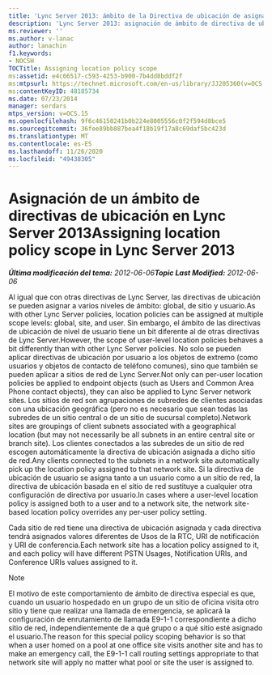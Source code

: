```yaml
---
title: 'Lync Server 2013: ámbito de la Directiva de ubicación de asignación'
description: 'Lync Server 2013: asignación de ámbito de directiva de ubicación.'
ms.reviewer: ''
ms.author: v-lanac
author: lanachin
f1.keywords:
- NOCSH
TOCTitle: Assigning location policy scope
ms:assetid: e4c66517-c593-4253-b900-7b4dd8bddf2f
ms:mtpsurl: https://technet.microsoft.com/en-us/library/JJ205360(v=OCS.15)
ms:contentKeyID: 48185734
ms.date: 07/23/2014
manager: serdars
mtps_version: v=OCS.15
ms.openlocfilehash: 9f6c46150241b0b224e8005556c0f2f594d8bce5
ms.sourcegitcommit: 36fee89bb887bea4f18b19f17a8c69daf5bc423d
ms.translationtype: MT
ms.contentlocale: es-ES
ms.lasthandoff: 11/26/2020
ms.locfileid: "49438305"
---
```

# <a name="assigning-location-policy-scope-in-lync-server-2013"></a><span data-ttu-id="c3ecf-103">Asignación de un ámbito de directivas de ubicación en Lync Server 2013</span><span class="sxs-lookup"><span data-stu-id="c3ecf-103">Assigning location policy scope in Lync Server 2013</span></span>

<div data-xmlns="http://www.w3.org/1999/xhtml">

<div class="topic" data-xmlns="http://www.w3.org/1999/xhtml" data-msxsl="urn:schemas-microsoft-com:xslt" data-cs="https://msdn.microsoft.com/">

<div data-asp="https://msdn2.microsoft.com/asp">



</div>

<div id="mainSection">

<div id="mainBody"><span data-ttu-id="c3ecf-104">

<span> </span></span><span class="sxs-lookup"><span data-stu-id="c3ecf-104">

<span> </span></span></span>

<span data-ttu-id="c3ecf-105">_**Última modificación del tema:** 2012-06-06_</span><span class="sxs-lookup"><span data-stu-id="c3ecf-105">_**Topic Last Modified:** 2012-06-06_</span></span>

<span data-ttu-id="c3ecf-106">Al igual que con otras directivas de Lync Server, las directivas de ubicación se pueden asignar a varios niveles de ámbito: global, de sitio y usuario.</span><span class="sxs-lookup"><span data-stu-id="c3ecf-106">As with other Lync Server policies, location policies can be assigned at multiple scope levels: global, site, and user.</span></span> <span data-ttu-id="c3ecf-107">Sin embargo, el ámbito de las directivas de ubicación de nivel de usuario tiene un bit diferente al de otras directivas de Lync Server.</span><span class="sxs-lookup"><span data-stu-id="c3ecf-107">However, the scope of user-level location policies behaves a bit differently than with other Lync Server policies.</span></span> <span data-ttu-id="c3ecf-108">No solo se pueden aplicar directivas de ubicación por usuario a los objetos de extremo (como usuarios y objetos de contacto de teléfono comunes), sino que también se pueden aplicar a sitios de red de Lync Server.</span><span class="sxs-lookup"><span data-stu-id="c3ecf-108">Not only can per-user location policies be applied to endpoint objects (such as Users and Common Area Phone contact objects), they can also be applied to Lync Server network sites.</span></span> <span data-ttu-id="c3ecf-109">Los sitios de red son agrupaciones de subredes de clientes asociadas con una ubicación geográfica (pero no es necesario que sean todas las subredes de un sitio central o de un sitio de sucursal completo).</span><span class="sxs-lookup"><span data-stu-id="c3ecf-109">Network sites are groupings of client subnets associated with a geographical location (but may not necessarily be all subnets in an entire central site or branch site).</span></span> <span data-ttu-id="c3ecf-110">Los clientes conectados a las subredes de un sitio de red escogen automáticamente la directiva de ubicación asignada a dicho sitio de red.</span><span class="sxs-lookup"><span data-stu-id="c3ecf-110">Any clients connected to the subnets in a network site automatically pick up the location policy assigned to that network site.</span></span> <span data-ttu-id="c3ecf-111">Si la directiva de ubicación de usuario se asigna tanto a un usuario como a un sitio de red, la directiva de ubicación basada en el sitio de red sustituye a cualquier otra configuración de directiva por usuario.</span><span class="sxs-lookup"><span data-stu-id="c3ecf-111">In cases where a user-level location policy is assigned both to a user and to a network site, the network site-based location policy overrides any per-user policy setting.</span></span>

<span data-ttu-id="c3ecf-112">Cada sitio de red tiene una directiva de ubicación asignada y cada directiva tendrá asignados valores diferentes de Usos de la RTC, URI de notificación y URI de conferencia.</span><span class="sxs-lookup"><span data-stu-id="c3ecf-112">Each network site has a location policy assigned to it, and each policy will have different PSTN Usages, Notification URIs, and Conference URIs values assigned to it.</span></span>

<div>


> [!NOTE]  
> <span data-ttu-id="c3ecf-113">El motivo de este comportamiento de ámbito de directiva especial es que, cuando un usuario hospedado en un grupo de un sitio de oficina visita otro sitio y tiene que realizar una llamada de emergencia, se aplicará la configuración de enrutamiento de llamada E9-1-1 correspondiente a dicho sitio de red, independientemente de a qué grupo o a qué sitio esté asignado el usuario.</span><span class="sxs-lookup"><span data-stu-id="c3ecf-113">The reason for this special policy scoping behavior is so that when a user homed on a pool at one office site visits another site and has to make an emergency call, the E9-1-1 call routing settings appropriate to that network site will apply no matter what pool or site the user is assigned to.</span></span>



<span data-ttu-id="c3ecf-114"></div>

</div>

<span> </span>

</div>

</div>

</span><span class="sxs-lookup"><span data-stu-id="c3ecf-114"></div>

</div>

<span> </span>

</div>

</div>

</span></span></div>

